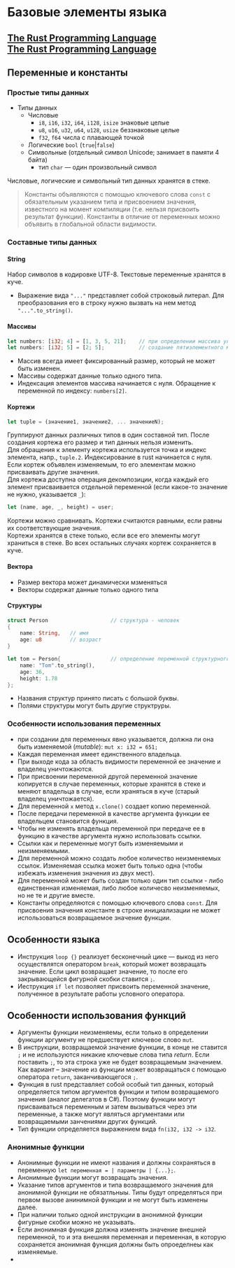 # Базовые элементы языка
[The Rust Programming Language](https://doc.rust-lang.org/book/title-page.html)  
<a href="https://doc.rust-lang.org/book/title-page.html" target="_blank">The Rust Programming Language</a>
----

## Переменные и константы
### Простые типы данных
* Типы данных
  * Числовые
    * `i8`, `i16`, `i32`, `i64`, `i128`, `isize` знаковые целые
    * `u8`, `u16`, `u32`, `u64`, `u128`, `usize` беззнаковые целые
    *  `f32`, `f64` числа с плавающей точкой
  * Логические `bool` (`true`|`false`)
  * Символьные (отдельный символ Unicode; занимает в памяти 4 байта)
    * тип `char` — один произвольный символ

Числовые, логические и символьный тип данных хранятся в стеке.

>Константы объявляются с помощью ключевого слова `const` с обязательным указанием типа и присвоением значения, известного на момент компиляции (т.е. нельзя присвоить результат функции). Константы в отличие от переменных можно объявить в глобальной области видимости.

### Составные типы данных
  
#### String
Набор символов в кодировке UTF-8. Текстовые переменные хранятся в куче.
* Выражение вида `"..."` представляет собой строковый литерал. Для преобразования его в строку нужно вызвать на нем метод `"...".to_string()`.

#### Массивы
```rust
let numbers: [i32; 4] = [1, 3, 5, 21];    // при определении массива указываются тип и число элементов в нем
let numbers: [i32; 5] = [2; 5];           // создание пятиэлементного массива, запоненнго значением по умолчанию (2)
```
* Массив всегда имеет фиксированный размер, который не может быть изменен.
* Массивы содержат данные только одного типа.
* Индексация элементов массива начинается с нуля. Обращение к переменной по индексу: `numbers[2]`.

#### Кортежи
```rust
let tuple = (значение1, значение2, ... значениеN);
```
Группируют данных различных типов в один составной тип. После создания кортежа его размер и тип данных нельзя изменить.  
Для обращения к элементу кортежа используется точка и индекс элемента, напр., `tuple.2`. Индексирование в rust начинается с нуля.  
Если кортеж объявлен изменяемым, то его элементам можно присваивать другие значения.  
Для кортежа доступна операция декомпозиции, когда каждый его элемент присваивается отдельной переменной (если какое-то значение не нужно, указывается `_`):
```rust
let (name, age, _, height) = user;
```
Кортежи можно сравнивать. Кортежи считаются равными, если равны их соответствующие значения.  
Кортежи хранятся в стеке только, если все его элементы могут храниться в стеке. Во всех остальных случаях кортеж сохраняется в куче.

#### Вектора
* Размер вектора может динамически мзменяться
* Векторы содержат данные только одного типа

#### Структуры
```rust
struct Person                    // структура - человек
{
    name: String,   // имя
    age: u8         // возраст
}

let tom = Person{                // определение переменной структурного типа Pearson
    name: "Tom".to_string(),
    age: 36,
    height: 1.78
};
```
* Названия структур принято писать с большой буквы.
* Полями структуры могут быть другие структруры.

### Особенности использования переменных
* при создании для переменных явно указывается, должна ли она быть изменяемой (_mutable_): `mut x: i32 = 651;`
* Каждая переменная имеет единственного владельца.
* При выходе кода за область видимости переменной ее значение и владелец уничтожаются.
* При присвоении переменной другой переменной значение копируется в случае переменных, которые хранятся в стеке и меняют владельца в случае, если храняться в куче (старый владелец уничтожается).
* Для переменной `x` метод `x.clone()` создает копию переменной.
* После передачи переменной в качестве аргумента функции ее владельцем становится функция.
* Чтобы не изменять владельца переменной при передаче ее в функцию в качестве аргумента нужно использовать ссылки.
* Ссылки как и переменные могут быть изменяемыми и неизменяемыми.
* Для переменной можно создать любое количество неизменяемых ссылок. Изменяемая ссылка может быть только одна (чтобы избежать изменения значения из двух мест).
* Для переменной может быть создан только один тип ссылки - либо единственная изменяемая, либо любое количесво неизменяемых, но не те и другие вместе.
* Константы определяются с помощью ключевого слова `const`. Для присвоения значения константе в строке инициализации не может использоваться возвращаемое значение функции.

## Особенности языка
* Инструкция `loop {}` реализует бесконечный цике — выкод из него осуществлятся оператором `break`, который может возвращать значение. Если цикл возвращает значение, то после его закрывающейся фигурной скобки ставится `;`.
* Иеструкция `if let` позволяет присвоить переменной значение, полученное в результате работы условного оператора.

## Особенности использования функций
* Аргументы функции неизменяемы, если только в определении функции аргументу не предшествует ключевое слово `mut`.
* В инструкции, возвращаемой значение функции, в конце не ставится `;` и не используются никакие ключевые слова типа *return*. Если поставить `;`, то эта строка уже не будет возвращаемым значением. Как вариант – значение из функции может возвращаться с помощью оператора `return`, заканчивающегося `;`.
* Функция в rust представляет собой особый тип данных, который определяется типом аргументов функции и типом возвращаемого значения (аналог делегатов в C#). Поэтому функции могут присваиваться переменным и затем вызываться через эти переменные, а также могут являться аргументами или возвращаемыми занчениями других функций.
* Тип функции определяется выражением вида `fn(i32, i32 -> i32`.

### Анонимные функции
* Анонимные функции не имеют названия и должны сохраняться в переменную `let переменная = | параметры | {...};`.
* Анонимные функции могут возвращать значения.
* Указание типов аргументов и типа возвращаемого значения для анонимной функции не обязатльныы. Типы будут определяться при первом вызове анинимной функции и не могут быть изменены далее.
* При наличии только одной инструкции в анонимной функции фигурные скобки можно не указывать.
* Если анонимная функция должна изменять значение внешней переменной, то и эта внешняя переменная и переменная, в которую сохраняется анонимная функция должны быть опроеделнеы как изменяемые.
* 
